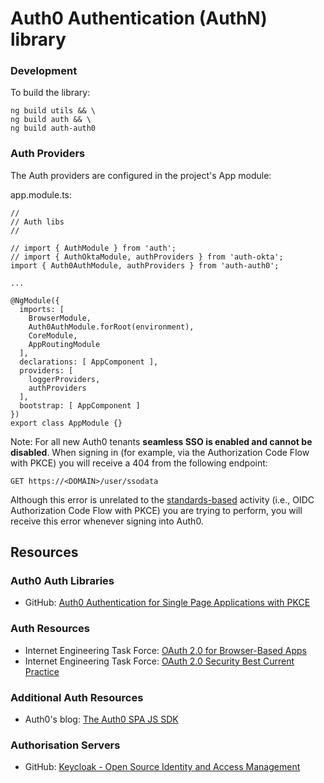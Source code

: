 # Auth0 Authentication (AuthN) library

### Development

To build the library:

```
ng build utils && \
ng build auth && \
ng build auth-auth0
```

### Auth Providers

The Auth providers are configured in the project's App module:

app.module.ts:

```
//
// Auth libs
//

// import { AuthModule } from 'auth';
// import { AuthOktaModule, authProviders } from 'auth-okta';
import { Auth0AuthModule, authProviders } from 'auth-auth0';

...

@NgModule({
  imports: [
    BrowserModule,
    Auth0AuthModule.forRoot(environment),
    CoreModule,
    AppRoutingModule
  ],
  declarations: [ AppComponent ],
  providers: [
    loggerProviders,
    authProviders
  ],
  bootstrap: [ AppComponent ]
})
export class AppModule {}
```

Note: For all new Auth0 tenants **seamless SSO is enabled and cannot be disabled**. 
When signing in (for example, via the Authorization Code Flow with PKCE) you will receive a 404 from the following endpoint:

```
GET https://<DOMAIN>/user/ssodata
```

Although this error is unrelated to the [standards-based](https://www.ietf.org/) activity (i.e., OIDC Authorization Code Flow with PKCE) you are trying to perform,
 you will receive this error whenever signing into Auth0.

## Resources

### Auth0 Auth Libraries
* GitHub: [Auth0 Authentication for Single Page Applications with PKCE](https://github.com/auth0/auth0-spa-js)

### Auth Resources
* Internet Engineering Task Force: [OAuth 2.0 for Browser-Based Apps](https://datatracker.ietf.org/doc/draft-ietf-oauth-browser-based-apps/)
* Internet Engineering Task Force: [OAuth 2.0 Security Best Current Practice](https://datatracker.ietf.org/doc/draft-ietf-oauth-security-topics/)

### Additional Auth Resources
* Auth0's blog: [The Auth0 SPA JS SDK](https://auth0.com/blog/introducing-auth0-single-page-apps-spa-js-sdk/)

### Authorisation Servers
* GitHub: [Keycloak - Open Source Identity and Access Management](https://www.keycloak.org/)
